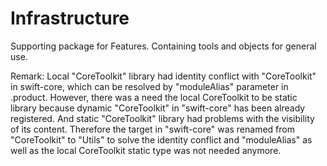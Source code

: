 # Infrastructure

Supporting package for Features. Containing tools and objects for general use.

Remark: Local "CoreToolkit" library had identity conflict with "CoreToolkit" in swift-core, which can be resolved 
by "moduleAlias" parameter in .product. However, there was a need the local CoreToolkit to be static library 
because dynamic "CoreToolkit" in "swift-core" has been already registered. And static "CoreToolkit" library 
had problems with the visibility of its content. Therefore the target in "swift-core" was renamed 
from "CoreToolkit" to "Utils" to solve the identity conflict and "moduleAlias" as well as the local 
CoreToolkit static type was not needed anymore.
